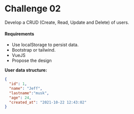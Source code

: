 # Challenge 02

Develop a CRUD (Create, Read, Update and Delete) of users.

#### Requirements

- Use localStorage to persist data.
- Bootstrap or tailwind.
- VueJS
- Propose the design

**User data structure:**

```json
{
  "id": 1,
  "name": "Jeff",
  "lastname":"musk",
  "age": 24,
  "created_at": "2021-10-22 12:43:02"
}
```



